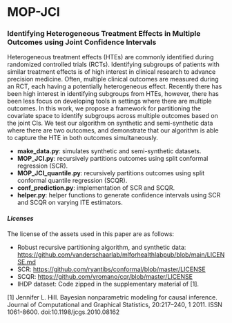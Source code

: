 # MOP-JCI
### Identifying Heterogeneous Treatment Effects in Multiple Outcomes using Joint Confidence Intervals

Heterogeneous treatment effects (HTEs) are commonly identified during randomized controlled trials (RCTs). Identifying subgroups of patients with similar treatment effects is of high interest in clinical research to advance precision medicine. Often, multiple clinical outcomes are measured during an RCT, each having a potentially heterogeneous effect. Recently there has been high interest in identifying subgroups from HTEs, however, there has been less focus on developing tools in settings where there are multiple outcomes. In this work, we propose a framework for partitioning the covariate space to identify subgroups across multiple outcomes based on the joint CIs. We test our algorithm on synthetic and semi-synthetic data where there are two outcomes, and demonstrate that our algorithm is able to capture the HTE in both outcomes simultaneously.


* **make_data.py**: simulates synthetic and semi-synthetic datasets.
* **MOP_JCI.py**: recursively partitions outcomes using split conformal regression (SCR).
* **MOP_JCI_quantile.py**: recursively partitions outcomes using split conformal quantile regression (SCQR).
* **conf_prediction.py**: implementation of SCR and SCQR.
* **helper.py**: helper functions to generate confidence intervals using SCR and SCQR on varying ITE estimators.

#### *Licenses*
The license of the assets used in this paper are as follows:
* Robust recursive partitioning algorithm, and synthetic data: https://github.com/vanderschaarlab/mlforhealthlabpub/blob/main/LICENSE.md
* SCR: https://github.com/ryantibs/conformal/blob/master/LICENSE
* SCQR: https://github.com/yromano/cqr/blob/master/LICENSE
* IHDP dataset: Code zipped in the supplementary material of [1].

[1] Jennifer L. Hill. Bayesian nonparametric modeling for causal inference. Journal of Computational and Graphical Statistics, 20:217–240, 1 2011. ISSN 1061-8600. doi:10.1198/jcgs.2010.08162
